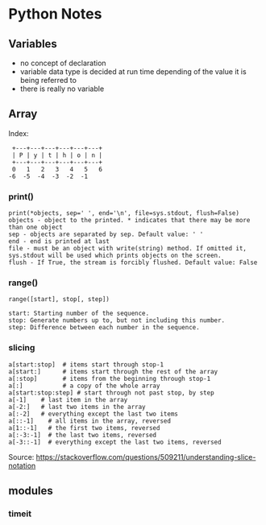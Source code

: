 # Python Notes

## Variables
- no concept of declaration
- variable data type is decided at run time depending of the value it is being referred to
- there is really no variable

## Array

Index:

```
 +---+---+---+---+---+---+
 | P | y | t | h | o | n |
 +---+---+---+---+---+---+
 0   1   2   3   4   5   6
-6  -5  -4  -3  -2  -1
```

### print()

```
print(*objects, sep=' ', end='\n', file=sys.stdout, flush=False)
objects - object to the printed. * indicates that there may be more than one object
sep - objects are separated by sep. Default value: ' '
end - end is printed at last
file - must be an object with write(string) method. If omitted it, sys.stdout will be used which prints objects on the screen.
flush - If True, the stream is forcibly flushed. Default value: False
```

### range()
```
range([start], stop[, step])

start: Starting number of the sequence.
stop: Generate numbers up to, but not including this number.
step: Difference between each number in the sequence.
```

### slicing

```
a[start:stop]  # items start through stop-1
a[start:]      # items start through the rest of the array
a[:stop]       # items from the beginning through stop-1
a[:]           # a copy of the whole array
a[start:stop:step] # start through not past stop, by step
a[-1]    # last item in the array
a[-2:]   # last two items in the array
a[:-2]   # everything except the last two items
a[::-1]    # all items in the array, reversed
a[1::-1]   # the first two items, reversed
a[:-3:-1]  # the last two items, reversed
a[-3::-1]  # everything except the last two items, reversed
```
Source: https://stackoverflow.com/questions/509211/understanding-slice-notation

## modules

### timeit
